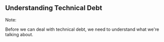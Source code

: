 ## Understanding Technical Debt

Note:

Before we can deal with technical debt, we need to understand what we're talking about.
